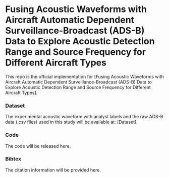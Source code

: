 # Fusing Acoustic Waveforms with Aircraft Automatic Dependent Surveillance-Broadcast (ADS-B) Data to Explore Acoustic Detection Range and Source Frequency for Different Aircraft Types

This repo is the official implementation for [Fusing Acoustic Waveforms with Aircraft Automatic Dependent Surveillance-Broadcast (ADS-B) Data to Explore Acoustic Detection Range and Source Frequency for Different Aircraft Types].

### Dataset
The experimental acoustic waveform with analyst labels and the raw ADS-B data (.csv files) used in this study will be available at: [Dataset]. 

### Code
The code will be released here. 

### Bibtex
The citation information will be provided here. 
